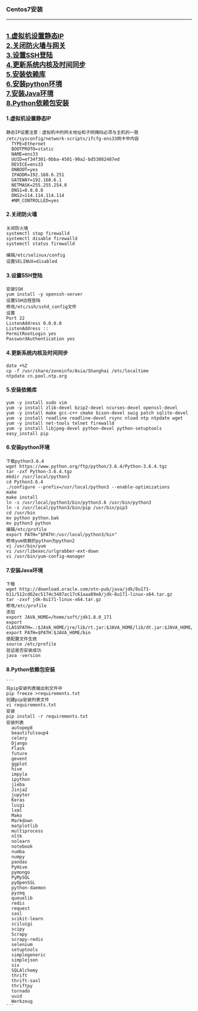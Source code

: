 ### Centos7安装
---
<font size=4>[1.虚拟机设置静态IP](#1)</font><br>
<font size=4>[2.关闭防火墙与网关](#2)</font><br>
<font size=4>[3.设置SSH登陆](#3)</font><br>
<font size=4>[4.更新系统内核及时间同步](#4)</font><br>
<font size=4>[5.安装依赖库](#5)</font><br>
<font size=4>[6.安装python环境](#6)</font><br>
<font size=4>[7.安装Java环境](#7)</font><br>
<font size=4>[8.Python依赖包安装](#8)</font><br>
---

<h4 id="1">1.虚拟机设置静态IP</h4>

  ```
  静态IP设置注意：虚拟机中的网关地址和子网掩码必须与主机的一致
  /etc/sysconfig/network-scripts/ifcfg-ens33网卡中内容
    TYPE=Ethernet
    BOOTPROTO=static
    NAME=ens33
    UUID=ef34f301-0bba-4501-90a2-bd53882487ed
    DEVICE=ens33
    ONBOOT=yes
    IPADDR=192.168.6.251
    GATEWAY=192.168.6.1
    NETMASK=255.255.254.0
    DNS1=8.8.8.8
    DNS2=114.114.114.114
    #NM_CONTROLLED=yes
  ```

<h4 id="2">2.关闭防火墙</h4>

  ```
  关闭防火墙
  systemctl stop firewalld
  systemctl disable firewalld
  systemctl status firewalld

  编辑/etc/selinux/config
  设置SELINUX=disabled
  ```

<h4 id="3">3.设置SSH登陆</h4>

  ```
  安装SSH
  yum install -y openssh-server
  设置SSH远程登陆
  修改/etc/ssh/sshd_config文件
  设置
  Port 22
  ListenAddress 0.0.0.0
  ListenAddress ::
  PermitRootLogin yes
  PasswordAuthentication yes
  ```

<h4 id="4">4.更新系统内核及时间同步</h4>

  ```
  date +%Z
  cp -f /usr/share/zoneinfo/Asia/Shanghai /etc/localtime
  ntpdate cn.pool.ntp.org
  ```

<h4 id="5">5.安装依赖库</h4>

  ```
  yum -y install sudo vim
  yum -y install zlib-devel bzip2-devel ncurses-devel openssl-devel
  yum -y install make gcc-c++ cmake bison-devel swig patch sqlite-devel
  yum -y install readline readline-devel rsync nload ntp ntpdate wget
  yum -y install net-tools telnet firewalld
  yum -y install libjpeg-devel python-devel python-setuptools
  easy_install pip
  ```

<h4 id="6">6.安装python环境</h4>

  ```
  下载python3.6.4
  wget https://www.python.org/ftp/python/3.6.4/Python-3.6.4.tgz
  tar -zxf Python-3.6.4.tgz
  mkdir /usr/local/python3
  cd Python3.6.4
  ./configure --prefix=/usr/local/python3 --enable-optimizations
  make
  make install
  ln -s /usr/local/python3/bin/python3.6 /usr/bin/python3
  ln -s /usr/local/python3/bin/pip /usr/bin/pip3
  cd /usr/bin
  mv python python.bak
  mv python3 python
  编辑/etc/profile
  export PATH="$PATH:/usr/local/python3/bin"
  修改yum依赖的python为python2
  vi /usr/bin/yum
  vi /usr/libexec/urlgrabber-ext-down
  vi /usr/bin/yum-config-manager
  ```

<h4 id="7">7.安装Java环境</h4>

  ```
  下载
  wget http://download.oracle.com/otn-pub/java/jdk/8u171-b11/512cd62ec5174c3487ac17c61aaa89e8/jdk-8u171-linux-x64.tar.gz
  tar -zxvf jdk-8u171-linux-x64.tar.gz
  修改/etc/profile
  添加
  export JAVA_HOME=/home/soft/jdk1.8.0_171
  export CLASSPATH=.:$JAVA_HOME/jre/lib/rt.jar:$JAVA_HOME/lib/dt.jar:$JAVA_HOME/lib/tools.jar
  export PATH=$PATH:$JAVA_HOME/bin
  使配置文件生效
  source /etc/profile
  验证是否安装成功
  java -version
  ```

  <h4 id="8">8.Python依赖包安装</h4>

    ```
    将pip安装列表输出到文件中
    pip freeze >requirements.txt
    创建pip安装列表文件
    vi requirements.txt
    安装
    pip install -r requirements.txt
    安装列表
      autopep8
      beautifulsoup4
      celery
      Django
      Flask
      future
      gevent
      ggplot
      hive
      impyla
      ipython
      jieba
      Jinja2
      jupyter
      Keras
      luigi
      lxml
      Mako
      Markdown
      matplotlib
      multiprocess
      nltk
      nolearn
      notebook
      numba
      numpy
      pandas
      PyHive
      pymongo
      PyMySQL
      pyOpenSSL
      python-daemon
      pyzmq
      queuelib
      redis
      request
      sasl
      scikit-learn
      sciluigi
      scipy
      Scrapy
      scrapy-redis
      selenium
      setuptools
      simplegeneric
      simplejson
      six
      SQLAlchemy
      thrift
      thrift-sasl
      thriftpy
      tornado
      uuid
      Werkzeug
    ```
